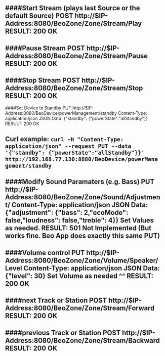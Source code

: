 ####Start Stream (plays last Source or the default Source)
POST http://$IP-Address:8080/BeoZone/Zone/Stream/Play
RESULT: 200 OK
-------------------------------------------------------------
####Pause Stream
POST http://$IP-Address:8080/BeoZone/Zone/Stream/Pause
RESULT: 200 OK
-------------------------------------------------------------
####Stop Stream
POST http://$IP-Address:8080/BeoZone/Zone/Stream/Stop
RESULT: 200 OK
-------------------------------------------------------------
####Set Device to Standby
PUT http://$IP-Address:8080/BeoDevice/powerManagement/standby
Content-Type: application/json
JSON Data: {"standby": {"powerState":"allStandby"}}
RESULT: 200 OK

Curl example:
```curl -H "Content-Type: application/json" --request PUT --data '{"standby": {"powerState":"allStandby"}}' http://192.168.77.130:8080/BeoDevice/powerManagement/standby```
-------------------------------------------------------------
####Modify Sound Paramaters (e.g. Bass)
PUT http://$IP-Address:8080/BeoZone/Zone/Sound/Adjustment/
Content-Type: application/json
JSON Data: {"adjustment": {"bass": 2,"ecoMode": false,"loudness": false,"treble": 4}}
Set Values as needed.
RESULT: 501 Not Implemented   (But works fine. Beo App does exactly this same PUT)
-------------------------------------------------------------
####Volume control
PUT http://$IP-Address:8080/BeoZone/Zone/Volume/Speaker/Level
Content-Type: application/json
JSON Data: {"level": 30}
Set Volume as needed ^^
RESULT: 200 OK
-------------------------------------------------------------
####next Track or Station
POST http://$IP-Address:8080/BeoZone/Zone/Stream/Forward
RESULT: 200 OK
-------------------------------------------------------------
####previous Track or Station
POST http://$IP-Address:8080/BeoZone/Zone/Stream/Backward
RESULT: 200 OK
-------------------------------------------------------------
